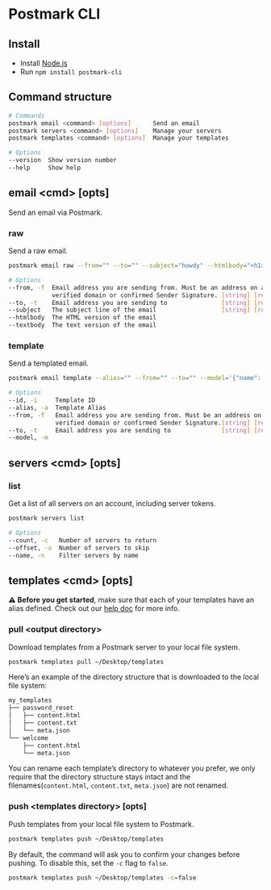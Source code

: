 # Postmark CLI

## Install

- Install [Node.js](https://nodejs.org/en/)
- Run `npm install postmark-cli`

## Command structure

```bash
# Commands
postmark email <command> [options]      Send an email
postmark servers <command> [options]    Manage your servers
postmark templates <command> [options]  Manage your templates

# Options
--version  Show version number
--help     Show help
```

## email &lt;cmd&gt; [opts]

Send an email via Postmark.

### raw

Send a raw email.

```bash
postmark email raw --from="" --to="" --subject="howdy" --htmlbody="<h1>Hi there</h1>" --textbody="Hi there"

# Options
--from, -f  Email address you are sending from. Must be an address on a
            verified domain or confirmed Sender Signature. [string] [required]
--to, -t    Email address you are sending to               [string] [required]
--subject   The subject line of the email                  [string] [required]
--htmlbody  The HTML version of the email                             [string]
--textbody  The text version of the email                             [string]
```

### template

Send a templated email.

```bash
postmark email template --alias="" --from="" --to="" --model='{"name": "Jane"}'

# Options
--id, -i     Template ID                                              [string]
--alias, -a  Template Alias                                           [string]
--from, -f   Email address you are sending from. Must be an address on a
             verified domain or confirmed Sender Signature.[string] [required]
--to, -t     Email address you are sending to              [string] [required]
--model, -m                                                           [string]
```

## servers &lt;cmd&gt; [opts]

### list

Get a list of all servers on an account, including server tokens.

```bash
postmark servers list

# Options
--count, -c   Number of servers to return                             [number]
--offset, -o  Number of servers to skip                               [number]
--name, -n    Filter servers by name                                  [string]
```

## templates &lt;cmd&gt; [opts]

**⚠️ Before you get started**, make sure that each of your templates have an alias defined. Check out our [help doc](https://postmarkapp.com/support/article/1117-how-do-i-use-a-template-alias) for more info.

### pull &lt;output directory&gt;

Download templates from a Postmark server to your local file system.

```bash
postmark templates pull ~/Desktop/templates
```

Here’s an example of the directory structure that is downloaded to the local file system:

```bash
my_templates
├── password_reset
│   ├── content.html
│   ├── content.txt
│   └── meta.json
└── welcome
    ├── content.html
    └── meta.json
```

You can rename each template’s directory to whatever you prefer, we only require that the directory structure stays intact and the filenames(`content.html`, `content.txt`, `meta.json`) are not renamed.

### push &lt;templates directory&gt; [opts]

Push templates from your local file system to Postmark.

```bash
postmark templates push ~/Desktop/templates
```

By default, the command will ask you to confirm your changes before pushing. To disable this, set the `-c` flag to `false`.

```bash
postmark templates push ~/Desktop/templates -c=false
```
